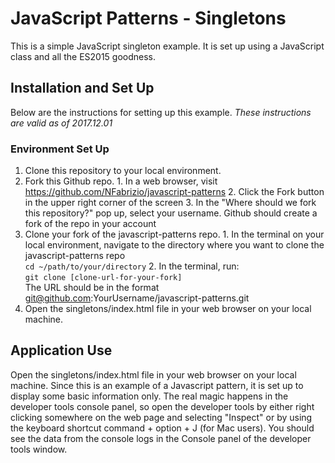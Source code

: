 # JavaScript Patterns - Singletons

This is a simple JavaScript singleton example. It is set up using a JavaScript class and
all the ES2015 goodness.

## Installation and Set Up  
Below are the instructions for setting up this example.
*These instructions are valid as of 2017.12.01*

### Environment Set Up  
1. Clone this repository to your local environment.
  1. Fork this Github repo.
    1. In a web browser, visit https://github.com/NFabrizio/javascript-patterns
    2. Click the Fork button in the upper right corner of the screen
    3. In the "Where should we fork this repository?" pop up, select your username.
    Github should create a fork of the repo in your account
  2. Clone your fork of the javascript-patterns repo.
    1. In the terminal on your local environment, navigate to the directory where
    you want to clone the javascript-patterns repo  
      `cd ~/path/to/your/directory`
    2. In the terminal, run:  
      `git clone [clone-url-for-your-fork]`  
      The URL should be in the format git@github.com:YourUsername/javascript-patterns.git
2. Open the singletons/index.html file in your web browser on your local machine.

## Application Use  
Open the singletons/index.html file in your web browser on your local machine. Since
this is an example of a Javascript pattern, it is set up to display some basic
information only. The real magic happens in the developer tools console panel, so
open the developer tools by either right clicking somewhere on the web page and
selecting "Inspect" or by using the keyboard shortcut command + option + J (for
Mac users). You should see the data from the console logs in the Console panel
of the developer tools window.
